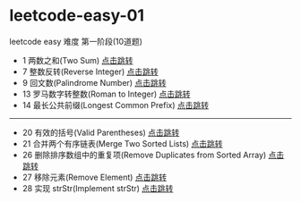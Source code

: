 # leetcode-easy-01

leetcode easy 难度 第一阶段(10道题)

* 1 两数之和(Two Sum) [点击跳转](./src/main/java/org/cdp/skill/leetcode/TwoSum.java)
* 7 整数反转(Reverse Integer) [点击跳转](./src/main/java/org/cdp/skill/leetcode/ReverseInteger.java)
* 9 回文数(Palindrome Number) [点击跳转](./src/main/java/org/cdp/skill/leetcode/PalindromeNumber.java)
* 13 罗马数字转整数(Roman to Integer) [点击跳转](./src/main/java/org/cdp/skill/leetcode/RomanToInteger.java)
* 14 最长公共前缀(Longest Common Prefix) [点击跳转](./src/main/java/org/cdp/skill/leetcode/LongestCommonPrefix.java)
  
---

* 20 有效的括号(Valid Parentheses) [点击跳转](./src/main/java/org/cdp/skill/leetcode/ValidParentheses.java)
* 21 合并两个有序链表(Merge Two Sorted Lists) [点击跳转](./src/main/java/org/cdp/skill/leetcode/MergeTwoSortedLists.java)
* 26 删除排序数组中的重复项(Remove Duplicates from Sorted Array) [点击跳转](./src/main/java/org/cdp/skill/leetcode/RemoveDuplicatesfromSortedArray.java)
* 27 移除元素(Remove Element) [点击跳转](./src/main/java/org/cdp/skill/leetcode/RemoveElement.java)
* 28 实现 strStr(Implement strStr) [点击跳转](./src/main/java/org/cdp/skill/leetcode/ImplementStrStr.java)